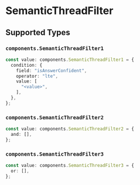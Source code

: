 # SemanticThreadFilter


## Supported Types

### `components.SemanticThreadFilter1`

```typescript
const value: components.SemanticThreadFilter1 = {
  condition: {
    field: "isAnswerConfident",
    operator: "lte",
    value: [
      "<value>",
    ],
  },
};
```

### `components.SemanticThreadFilter2`

```typescript
const value: components.SemanticThreadFilter2 = {
  and: [],
};
```

### `components.SemanticThreadFilter3`

```typescript
const value: components.SemanticThreadFilter3 = {
  or: [],
};
```

